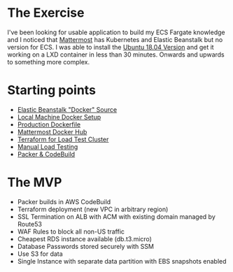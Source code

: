 
# The Exercise
I've been looking for usable application to build my ECS Fargate knowledge and I noticed that [Mattermost](https://docs.mattermost.com/guides/administrator.html#installing-mattermost) has Kubernetes and Elastic Beanstalk but no version for ECS. I was able to install the [Ubuntu 18.04 Version](https://docs.mattermost.com/install/install-ubuntu-1804.html) and get it working on a LXD container in less than 30 minutes. Onwards and upwards to something more complex.

# Starting points
- [Elastic Beanstalk "Docker" Source](https://raw.githubusercontent.com/mattermost/mattermost-docker/master/contrib/aws/Dockerrun.aws.json)
- [Local Machine Docker Setup](https://docs.mattermost.com/install/docker-local-machine.html)
- [Production Dockerfile](https://github.com/mattermost/mattermost-docker)
- [Mattermost Docker Hub](https://hub.docker.com/u/mattermost)
- [Terraform for Load Test Cluster](https://github.com/mattermost/mattermost-load-test/blob/master/terraform/cluster.tf)
- [Manual Load Testing](https://github.com/mattermost/mattermost-load-test/blob/master/docs/manual.md)
- [Packer & CodeBuild](https://aws.amazon.com/blogs/devops/how-to-create-an-ami-builder-with-aws-codebuild-and-hashicorp-packer/)

# The MVP
- Packer builds in AWS CodeBuild
- Terraform deployment (new VPC in arbitrary region)
- SSL Termination on ALB with ACM with existing domain managed by Route53
- WAF Rules to block all non-US traffic
- Cheapest RDS instance available (db.t3.micro)
- Database Passwords stored securely with SSM
- Use S3 for data
- Single Instance with separate data partition with EBS snapshots enabled 
